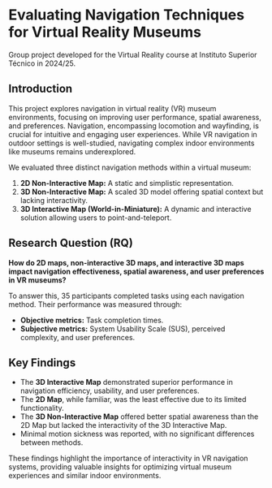 # Evaluating Navigation Techniques for Virtual Reality Museums

Group project developed for the Virtual Reality course at Instituto Superior Técnico in 2024/25.

## Introduction

This project explores navigation in virtual reality (VR) museum environments, focusing on improving user performance, spatial awareness, and preferences. Navigation, encompassing locomotion and wayfinding, is crucial for intuitive and engaging user experiences. While VR navigation in outdoor settings is well-studied, navigating complex indoor environments like museums remains underexplored.

We evaluated three distinct navigation methods within a virtual museum:
1. **2D Non-Interactive Map:** A static and simplistic representation.
2. **3D Non-Interactive Map:** A scaled 3D model offering spatial context but lacking interactivity.
3. **3D Interactive Map (World-in-Miniature):** A dynamic and interactive solution allowing users to point-and-teleport.

## Research Question (RQ)

**How do 2D maps, non-interactive 3D maps, and interactive 3D maps impact navigation effectiveness, spatial awareness, and user preferences in VR museums?**

To answer this, 35 participants completed tasks using each navigation method. Their performance was measured through:
- **Objective metrics:** Task completion times.
- **Subjective metrics:** System Usability Scale (SUS), perceived complexity, and user preferences.

## Key Findings

- The **3D Interactive Map** demonstrated superior performance in navigation efficiency, usability, and user preferences.
- The **2D Map**, while familiar, was the least effective due to its limited functionality.
- The **3D Non-Interactive Map** offered better spatial awareness than the 2D Map but lacked the interactivity of the 3D Interactive Map.
- Minimal motion sickness was reported, with no significant differences between methods.

These findings highlight the importance of interactivity in VR navigation systems, providing valuable insights for optimizing virtual museum experiences and similar indoor environments.


